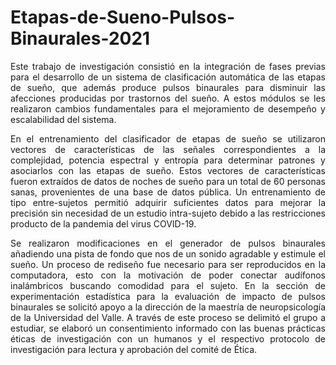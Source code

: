 # Etapas-de-Sueno-Pulsos-Binaurales-2021
<div style="text-align: justify">
Este trabajo de investigación consistió en la integración de fases previas para el desarrollo de un sistema de clasificación automática de las etapas de sueño, que además produce pulsos binaurales para disminuir las afecciones producidas por trastornos del sueño. A estos módulos se les realizaron cambios fundamentales para el mejoramiento de desempeño y escalabilidad del sistema.

En el entrenamiento del clasificador de etapas de sueño se utilizaron vectores de características de las señales correspondientes a la complejidad, potencia espectral y entropía para determinar patrones y asociarlos con las etapas de sueño. Estos vectores de características fueron extraídos de datos de noches de sueño para un total de 60 personas sanas, provenientes de una base de datos pública. Un entrenamiento de tipo entre-sujetos permitió adquirir suficientes datos para mejorar la precisión sin necesidad de un estudio intra-sujeto debido a las restricciones producto de la pandemia del virus COVID-19.

Se realizaron modificaciones en el generador de pulsos binaurales añadiendo una pista de fondo que nos de un sonido agradable y estimule el sueño. Un proceso de rediseño fue necesario para ser reproducidos en la computadora, esto con la motivación de poder conectar audífonos inalámbricos buscando comodidad para el sujeto. En la sección de experimentación estadística para la evaluación de impacto de pulsos binaurales se solicitó apoyo a la dirección de la maestría de neuropsicología de la Universidad
del Valle. A través de este proceso se delimitó el grupo a estudiar, se elaboró un consentimiento informado con las buenas prácticas éticas de investigación con un humanos y el respectivo protocolo de investigación para lectura y aprobación del comité de Ética.

</div>
